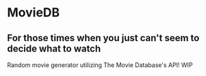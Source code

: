 # MovieDB
## For those times when you just can't seem to decide what to watch

Random movie generator utilizing The Movie Database's API! WIP
